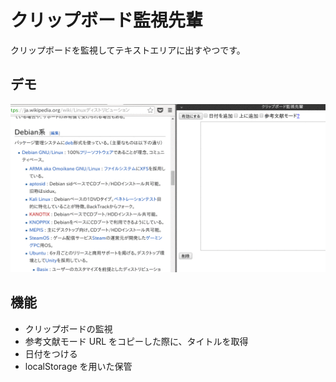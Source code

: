 クリップボード監視先輩
======================

クリップボードを監視してテキストエリアに出すやつです。

## デモ
![screenshot](https://raw.githubusercontent.com/zaftzaft/cbsnpi/master/screenshot/ss.gif)

## 機能
- クリップボードの監視
- 参考文献モード
  URL をコピーした際に、タイトルを取得
- 日付をつける
- localStorage を用いた保管
